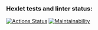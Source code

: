 ### Hexlet tests and linter status:
[![Actions Status](https://github.com/DARIAkuch/python-project-49/actions/workflows/hexlet-check.yml/badge.svg)](https://github.com/DARIAkuch/python-project-49/actions)
[![Maintainability](https://api.codeclimate.com/v1/badges/1f89e8611b6e623fbcc9/maintainability)](https://codeclimate.com/github/DARIAkuch/python-project-49/maintainability)